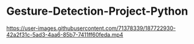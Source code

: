 # Gesture-Detection-Project-Python

https://user-images.githubusercontent.com/71378339/187722930-42a2f31c-5ad3-4aa6-85b7-7411ff60feda.mp4
